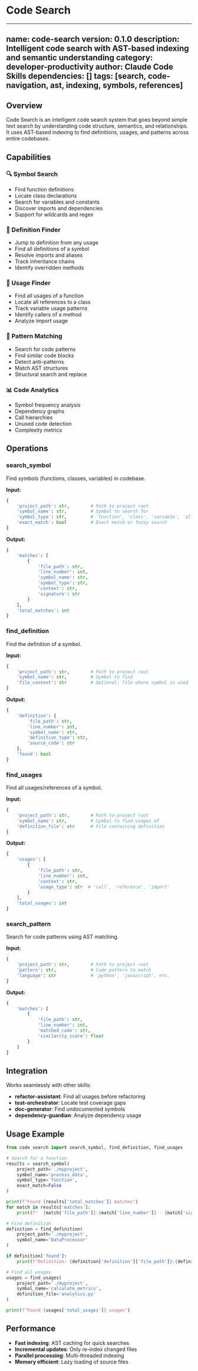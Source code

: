 # Code Search

---
name: code-search
version: 0.1.0
description: Intelligent code search with AST-based indexing and semantic understanding
category: developer-productivity
author: Claude Code Skills
dependencies: []
tags: [search, code-navigation, ast, indexing, symbols, references]
---

## Overview

Code Search is an intelligent code search system that goes beyond simple text search by understanding code structure, semantics, and relationships. It uses AST-based indexing to find definitions, usages, and patterns across entire codebases.

## Capabilities

### 🔍 Symbol Search
- Find function definitions
- Locate class declarations
- Search for variables and constants
- Discover imports and dependencies
- Support for wildcards and regex

### 📍 Definition Finder
- Jump to definition from any usage
- Find all definitions of a symbol
- Resolve imports and aliases
- Track inheritance chains
- Identify overridden methods

### 🔗 Usage Finder
- Find all usages of a function
- Locate all references to a class
- Track variable usage patterns
- Identify callers of a method
- Analyze import usage

### 🎯 Pattern Matching
- Search for code patterns
- Find similar code blocks
- Detect anti-patterns
- Match AST structures
- Structural search and replace

### 📊 Code Analytics
- Symbol frequency analysis
- Dependency graphs
- Call hierarchies
- Unused code detection
- Complexity metrics

## Operations

### search_symbol
Find symbols (functions, classes, variables) in codebase.

**Input:**
```python
{
    'project_path': str,        # Path to project root
    'symbol_name': str,         # Symbol to search for
    'symbol_type': str,         # 'function', 'class', 'variable', 'all'
    'exact_match': bool         # Exact match or fuzzy search
}
```

**Output:**
```python
{
    'matches': [
        {
            'file_path': str,
            'line_number': int,
            'symbol_name': str,
            'symbol_type': str,
            'context': str,
            'signature': str
        }
    ],
    'total_matches': int
}
```

### find_definition
Find the definition of a symbol.

**Input:**
```python
{
    'project_path': str,        # Path to project root
    'symbol_name': str,         # Symbol to find
    'file_context': str         # Optional: file where symbol is used
}
```

**Output:**
```python
{
    'definition': {
        'file_path': str,
        'line_number': int,
        'symbol_name': str,
        'definition_type': str,
        'source_code': str
    },
    'found': bool
}
```

### find_usages
Find all usages/references of a symbol.

**Input:**
```python
{
    'project_path': str,        # Path to project root
    'symbol_name': str,         # Symbol to find usages of
    'definition_file': str      # File containing definition
}
```

**Output:**
```python
{
    'usages': [
        {
            'file_path': str,
            'line_number': int,
            'context': str,
            'usage_type': str  # 'call', 'reference', 'import'
        }
    ],
    'total_usages': int
}
```

### search_pattern
Search for code patterns using AST matching.

**Input:**
```python
{
    'project_path': str,        # Path to project root
    'pattern': str,             # Code pattern to match
    'language': str             # 'python', 'javascript', etc.
}
```

**Output:**
```python
{
    'matches': [
        {
            'file_path': str,
            'line_number': int,
            'matched_code': str,
            'similarity_score': float
        }
    ]
}
```

## Integration

Works seamlessly with other skills:
- **refactor-assistant**: Find all usages before refactoring
- **test-orchestrator**: Locate test coverage gaps
- **doc-generator**: Find undocumented symbols
- **dependency-guardian**: Analyze dependency usage

## Usage Example

```python
from code_search import search_symbol, find_definition, find_usages

# Search for a function
results = search_symbol(
    project_path='./myproject',
    symbol_name='process_data',
    symbol_type='function',
    exact_match=False
)

print(f"Found {results['total_matches']} matches")
for match in results['matches']:
    print(f"  {match['file_path']}:{match['line_number']} - {match['signature']}")

# Find definition
definition = find_definition(
    project_path='./myproject',
    symbol_name='DataProcessor'
)

if definition['found']:
    print(f"Definition: {definition['definition']['file_path']}:{definition['definition']['line_number']}")

# Find all usages
usages = find_usages(
    project_path='./myproject',
    symbol_name='calculate_metrics',
    definition_file='analytics.py'
)

print(f"Found {usages['total_usages']} usages")
```

## Performance

- **Fast indexing**: AST caching for quick searches
- **Incremental updates**: Only re-index changed files
- **Parallel processing**: Multi-threaded indexing
- **Memory efficient**: Lazy loading of source files
